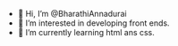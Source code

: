 - 👋 Hi, I’m @BharathiAnnadurai
- 👀 I’m interested in developing front ends.
- 🌱 I’m currently learning html ans css.



